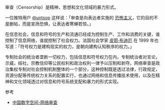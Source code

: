 审查（Censorship）是精神，思想和文化领域的暴力形式。

一位推特用户 [@untsop](https://twitter.com/untsop/status/1075203376608993280) 这样说：「审查是向表达者实施的 [恐怖主义](https://zh.wikipedia.org/zh-cn/%E6%81%90%E6%80%96%E4%B8%BB%E4%B9%89)，它的目的不是删帖，而是宣扬恐惧，让表达者寒蝉若惊。」

在信息社会，信息和符号的生产和流通已经成为控制生产、工作和消费的关键，谁控制了信息网络，谁就控制了社会权力。法国社会学家 [皮耶·布迪厄](https://zh.wikipedia.org/zh-cn/%E7%9A%AE%E8%80%B6%C2%B7%E5%B8%83%E8%BF%AA%E5%8E%84) 在 1999 年也写道：「符号权力是建构现实的权力，是朝向建构认知秩序的权力。」

专制社会的统治者垄断一切权力，包括信息和符号权力在内，专制统治者对言论，示威，结社，宗教信仰等公民权利和政治权利一律予以压制和剥夺。网络审查是政治集权专制对社会控制机制整体的一个部分，这种控制既是透过法律，行政规定，资源分配等传统权力关系的配置实行，也通过网络和信息传播技术使用，以及在精神和文化领域透过对信息和符号系统支配和暴力的形式实现。

参考

- [中国数字空间-网络审查](https://chinadigitaltimes.net/space/%E7%BD%91%E7%BB%9C%E5%AE%A1%E6%9F%A5)
